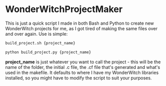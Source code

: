 # WonderWitchProjectMaker
This is just a quick script I made in both Bash and Python to create new WonderWitch projects for me, as I got tired of making the same files over and over again.  Use is simple:

```bash
build_project.sh {project_name}

python build_project.py {project_name}
```

**project_name** is just whatever you want to call the project - this will be the name of the folder, the initial .c file, the .cf file that's generated and
what's used in the makefile.  It defaults to where I have my WonderWitch libraries installed, so you might have to modify the script to suit your purposes.
